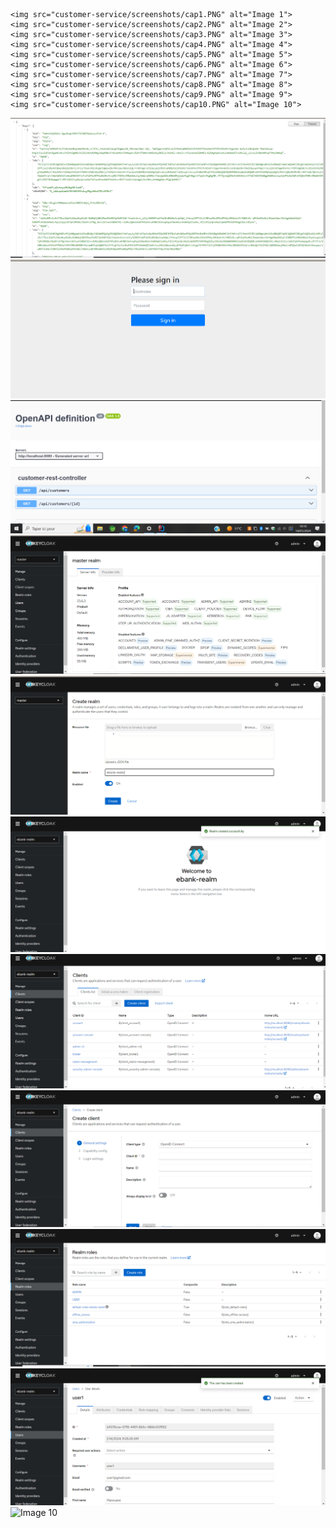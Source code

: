
    <img src="customer-service/screenshots/cap1.PNG" alt="Image 1">
    <img src="customer-service/screenshots/cap2.PNG" alt="Image 2">
    <img src="customer-service/screenshots/cap3.PNG" alt="Image 3">
    <img src="customer-service/screenshots/cap4.PNG" alt="Image 4">
    <img src="customer-service/screenshots/cap5.PNG" alt="Image 5">
    <img src="customer-service/screenshots/cap6.PNG" alt="Image 6">
    <img src="customer-service/screenshots/cap7.PNG" alt="Image 7">
    <img src="customer-service/screenshots/cap8.PNG" alt="Image 8">
    <img src="customer-service/screenshots/cap9.PNG" alt="Image 9">
    <img src="customer-service/screenshots/cap10.PNG" alt="Image 10">
  <img src="customer-service/screenshots/cap11.PNG" alt="Image 11">
 <img src="customer-service/screenshots/cap1.PNG" alt="Image 1">
 <img src="customer-service/screenshots/cap2.PNG" alt="Image 2">
 <img src="customer-service/screenshots/cap3.PNG" alt="Image 3">
 <img src="customer-service/screenshots/cap4.PNG" alt="Image 4">
  <img src="customer-service/screenshots/cap5.PNG" alt="Image 5">
 <img src="customer-service/screenshots/cap6.PNG" alt="Image 6">
 <img src="customer-service/screenshots/cap7.PNG" alt="Image 7">
 <img src="customer-service/screenshots/cap8.PNG" alt="Image 8">
 <img src="customer-service/screenshots/cap9.PNG" alt="Image 9">
 <img src="customer-service/screenshots/cap1O.PNG" alt="Image 10">
  

